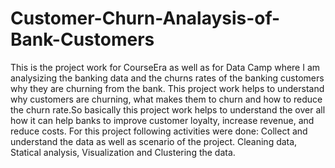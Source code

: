 # Customer-Churn-Analaysis-of-Bank-Customers
This is the project work for CourseEra as well as for Data Camp where I am analysizing the banking data and the churns rates of the banking customers why they are churning from the bank.
This project work helps to understand why customers are churning, what makes them to churn and how to reduce the churn rate.So basically this project work helps to understand the over all how  it can help banks to improve customer loyalty, increase revenue, and reduce costs. For this project following activities were done:
Collect and understand the data as well as scenario of the project.
Cleaning data, Statical analysis, Visualization and Clustering the data.
